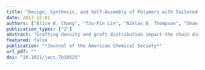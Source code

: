 ```yaml
---
title: "Design, Synthesis, and Self-Assembly of Polymers with Tailored Graft Distributions"
date: 2017-12-01
authors: ["Alice B. Chang", "Tzu-Pin Lin", "Niklas B. Thompson", "Shao-Xiong Luo", "Allegra L. Liberman-Martin", "Hsiang-Yun Chen", "Byeongdu Lee", "Robert H. Grubbs"]
publication_types: ["2"]
abstract: "Grafting density and graft distribution impact the chain dimensions and physical properties of polymers. However, achieving precise control over these structural parameters presents long-standing synthetic challenges. In this report, we introduce a versatile strategy to synthesize polymers with tailored architectures via grafting-through ring-opening metathesis polymerization (ROMP). One-pot copolymerization of an ω-norbornenyl macromonomer and a discrete norbornenyl comonomer (diluent) provides opportunities to control the backbone sequence and therefore the side chain distribution. Toward sequence control, the homopolymerization kinetics of 23 diluents were studied, representing diverse variations in the stereochemistry, anchor groups, and substituents. These modifications tuned the homopolymerization rate constants over 2 orders of magnitude (0.36 M<sup>-1</sup> s<sup>-1</sup> < k<sub>homo</sub> < 82 M<sup>-1</sup> s<sup>-1</sup>). Rate trends were identified and elucidated by complementary mechanistic and density functional theory (DFT) studies. Building on this foundation, complex architectures were achieved through copolymerizations of selected diluents with a poly(d,l-lactide) (PLA), polydimethylsiloxane (PDMS), or polystyrene (PS) macromonomer. The cross-propagation rate constants were obtained by nonlinear least-squares fitting of the instantaneous comonomer concentrations according to the Mayo--Lewis terminal model. In-depth kinetic analyses indicate a wide range of accessible macromonomer/diluent reactivity ratios (0.08 < r<sub>1</sub>/r<sub>2</sub> < 20), corresponding to blocky, gradient, or random backbone sequences. We further demonstrated the versatility of this copolymerization approach by synthesizing AB graft diblock polymers with tapered, uniform, and inverse-tapered molecular ``shapes.''Small-angle X-ray scattering analysis of the self-assembled structures illustrates effects of the graft distribution on the domain spacing and backbone conformation. Collectively, the insights provided herein into the ROMP mechanism, monomer design, and homo- and copolymerization rate trends offer a general strategy for the design and synthesis of graft polymers with arbitrary architectures. Controlled copolymerization therefore expands the parameter space for molecular and materials design."
featured: false
publication: "*Journal of the American Chemical Society*"
url_pdf: ""
doi: "10.1021/jacs.7b10525"
---
```


